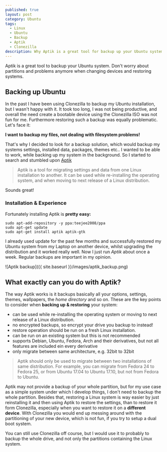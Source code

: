```yaml
---
published: true
layout: post
category: Ubuntu
tags:
  - Linux
  - Ubuntu
  - Backup
  - Aptik
  - Clonezilla
description: Why Aptik is a great tool for backup up your Ubuntu system.
---
```

Aptik is a great tool to backup your Ubuntu system. Don't worry about partitions and problems anymore when changing devices and restoring systems.

## Backing up Ubuntu

In the past I have been using Clonezilla to backup my Ubuntu installation, but I wasn't happy with it. It took too long, I was not being productive, and overall the need create a bootable device using the Clonezilla ISO was not fun for me. Furthermore restoring such a backup was equally problematic. Let's face it:

**I want to backup my files, not dealing with filesystem problems!**

That's why I decided to look for a backup solution, which would backup my systems settings, installed data, packages, themes etc.. I wanted to be able to work, while backing up my system in the background. So I started to search and stumbled upon [Aptik](https://github.com/teejee2008/aptik "Aptik")

> Aptik is a tool for migrating settings and data from one Linux installation to another. It can be used while re-installing the operating system, and when moving to next release of a Linux distribution.

Sounds great!

### Installation & Experience

Fortunately installing Aptik is **pretty easy:**

```shell
sudo apt-add-repository -y ppa:teejee2008/ppa
sudo apt-get update
sudo apt-get install aptik aptik-gtk
```

I already used update for the past few months and successfully restored my Ubuntu system from my Laptop on another device, whilst upgrading the distribution and it worked really well. Now I just run _Aptik_ about once a week. Regular backups are important in my opinion.

![Aptik backup]({{ site.baseurl }}/images/aptik_backup.png)

## What exactly can you do with Aptik?

The way Aptik works is it backups basically all your options, settings, themes, wallpapers, the _home directory_ and so on. These are the key points to consider when **backing up & restoring** your system:

- can be used while re-installing the operating system or moving to next release of a Linux distribution.
- no encrypted backups, so encrypt your drive you backup to instead!
- restore operation should be run on a fresh Linux installation. 
- can be run on an existing system but this is not recommended
- supports Debian, Ubuntu, Fedora, Arch and their derivatives, but not all features are included ein every derivative
- only migrate between same architecture, e.g. 32bit to 32bit 

> Aptik should only be used to migrate between two installations of same distribution. For example, you can migrate from Fedora 24 to Fedora 25, or from Ubuntu 17.04 to Ubuntu 17.10, but not from Fedora to Ubuntu.

Aptik may not provide a backup of your whole partition, but for my use case as a simple system under which I develop things, I don't need to backup the whole partition. Besides that, restoring a Linux system is way easier by just reinstalling it and then using Aptik to restore the settings, than to restore it form Clonezilla, especially when you want to restore it on a **different device**. With Clonezilla you would end up messing around with the partitioning of your new device, which is not fun, if you try to setup a dual boot system.

You can still use Clonezilla off course, but I would use it to probably to backup the whole drive, and not only the partitions containing the Linux system.
